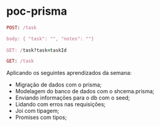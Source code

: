 # poc-prisma

```ruby
POST: /task

body: { "task": "", "notes": ""}
  
GET: /task?task=taskId

GET: /task
```

Aplicando os seguintes aprendizados da semana:

+ Migração de dados com o prisma;
+ Modelagem do banco de dados com o shcema.prisma;
+ Enviando informações para o db com o seed;
+ Lidando com erros nas requisições;
+ Joi com tipagem;
+ Promises com tipos;